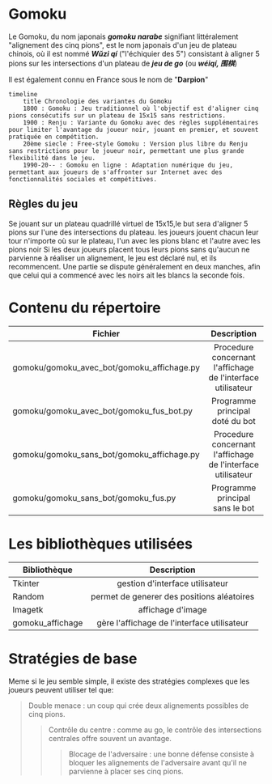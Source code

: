 # Gomoku
Le Gomoku, du nom japonais ***gomoku narabe*** signifiant littéralement "alignement des cinq pions", est le nom japonais d'un jeu de plateau chinois, où il est nommé ***Wǔzi qí*** ("l'échiquier des 5") consistant à aligner 5 pions sur les intersections d'un plateau de ***jeu de go*** (ou ***wéiqí, 围棋***)

Il est également connu en France sous le nom de "**Darpion**"
```mermaid
timeline
    title Chronologie des variantes du Gomoku
    1800 : Gomoku : Jeu traditionnel où l'objectif est d'aligner cinq pions consécutifs sur un plateau de 15x15 sans restrictions.
    1900 : Renju : Variante du Gomoku avec des règles supplémentaires pour limiter l'avantage du joueur noir, jouant en premier, et souvent pratiquée en compétition.
    20ème siecle : Free-style Gomoku : Version plus libre du Renju sans restrictions pour le joueur noir, permettant une plus grande flexibilité dans le jeu.
    1990-20-- : Gomoku en ligne : Adaptation numérique du jeu, permettant aux joueurs de s'affronter sur Internet avec des fonctionnalités sociales et compétitives.
```
## Règles du jeu
Se jouant sur un plateau quadrillé virtuel de 15x15,le but sera d'aligner 5 pions sur l'une des intersections du plateau. les joueurs jouent chacun leur tour n'importe où sur le plateau, l'un avec les pions blanc et l'autre avec les pions noir
Si les deux joueurs placent tous leurs pions sans qu'aucun ne parvienne à réaliser un alignement, le jeu est déclaré nul, et ils recommencent. Une partie se dispute généralement en deux manches, afin que celui qui a commencé avec les noirs ait les blancs la seconde fois.
# Contenu du répertoire

|**Fichier**                                    |**Description**                                                  |     
|---                                            |:-:                                                              |
|gomoku/gomoku_avec_bot/gomoku_affichage.py     | Procedure concernant l'affichage de l'interface utilisateur     |  
|gomoku/gomoku_avec_bot/gomoku_fus_bot.py       | Programme  principal doté du bot                                |    
|gomoku/gomoku_sans_bot/gomoku_affichage.py     | Procedure concernant l'affichage de l'interface utilisateur     |      
|gomoku/gomoku_sans_bot/gomoku_fus.py           | Programme principal sans le bot                                 |


# Les bibliothèques utilisées 

|**Bibliothèque**  |**Description**                              |     
|---               |:-:                                          |
|Tkinter           | gestion d'interface utilisateur             |  
|Random            | permet de generer des positions aléatoires  |    
|Imagetk           | affichage d'image                           |      
|gomoku_affichage  |gère l'affichage de l'interface utilisateur  |


# Stratégies de base
Meme si le jeu semble simple, il existe des stratégies complexes que les joueurs peuvent utiliser tel que:
> Double menace : un coup qui crée deux alignements possibles de cinq pions.
>> Contrôle du centre : comme au go, le contrôle des intersections centrales offre souvent un avantage.
>>> Blocage de l'adversaire : une bonne défense consiste à bloquer les alignements de l'adversaire avant
qu'il ne parvienne à placer ses cinq pions.
